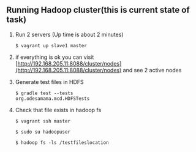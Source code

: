 ## Running Hadoop cluster(this is current state of task)
1. Run 2 servers (Up time is about 2 minutes)
    
    <code>$ vagrant up slave1 master </code>
   
2. if everything is ok you can visit [http://192.168.205.11:8088/cluster/nodes](http://192.168.205.11:8088/cluster/nodes) and see 2 active nodes

3. Generate test files in HDFS

    <code>$ gradle test --tests org.odesamama.mcd.HDFSTests</code>
4. Check that file exists in hadoop fs

    <code>$ vagrant ssh master</code>
    
    <code>$ sudo su hadoopuser</code>
    
    <code>$ hadoop fs -ls /testfileslocation</code>
    
    
     